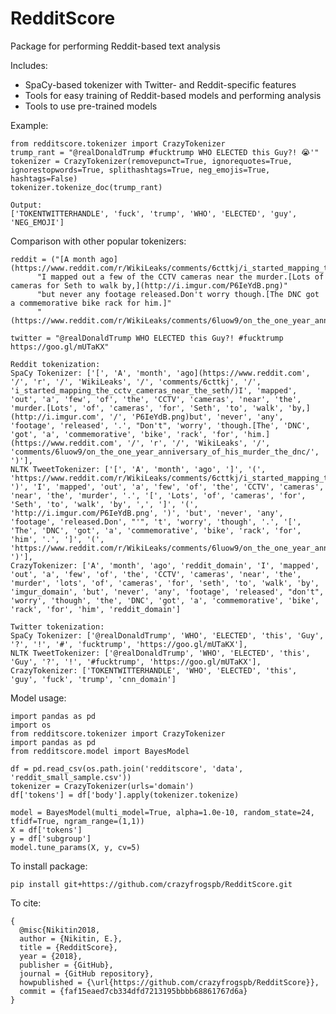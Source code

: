 # RedditScore
Package for performing Reddit-based text analysis

Includes:
- SpaCy-based tokenizer with Twitter- and Reddit-specific features
- Tools for easy training of Reddit-based models and performing analysis
- Tools to use pre-trained models

Example:

	from redditscore.tokenizer import CrazyTokenizer
	trump_rant = "@realDonaldTrump #fucktrump WHO ELECTED this Guy?! 😭'"
	tokenizer = CrazyTokenizer(removepunct=True, ignorequotes=True, ignorestopwords=True, splithashtags=True, neg_emojis=True, hashtags=False)
	tokenizer.tokenize_doc(trump_rant)

	Output:
	['TOKENTWITTERHANDLE', 'fuck', 'trump', 'WHO', 'ELECTED', 'guy', 'NEG_EMOJI']

Comparison with other popular tokenizers:

    reddit = ("[A month ago](https://www.reddit.com/r/WikiLeaks/comments/6cttkj/i_started_mapping_the_cctv_cameras_near_the_seth/)"
          "I mapped out a few of the CCTV cameras near the murder.[Lots of cameras for Seth to walk by,](http://i.imgur.com/P6IeYdB.png)"
          "but never any footage released.Don't worry though.[The DNC got a commemorative bike rack for him.]"
          "(https://www.reddit.com/r/WikiLeaks/comments/6luow9/on_the_one_year_anniversary_of_his_murder_the_dnc/)")

    twitter = "@realDonaldTrump WHO ELECTED this Guy?! #fucktrump https://goo.gl/mUTaKX"

    Reddit tokenization:
    SpaCy Tokenizer: ['[', 'A', 'month', 'ago](https://www.reddit.com', '/', 'r', '/', 'WikiLeaks', '/', 'comments/6cttkj', '/', 'i_started_mapping_the_cctv_cameras_near_the_seth/)I', 'mapped', 'out', 'a', 'few', 'of', 'the', 'CCTV', 'cameras', 'near', 'the', 'murder.[Lots', 'of', 'cameras', 'for', 'Seth', 'to', 'walk', 'by,](http://i.imgur.com', '/', 'P6IeYdB.png)but', 'never', 'any', 'footage', 'released', '.', "Don't", 'worry', 'though.[The', 'DNC', 'got', 'a', 'commemorative', 'bike', 'rack', 'for', 'him.](https://www.reddit.com', '/', 'r', '/', 'WikiLeaks', '/', 'comments/6luow9/on_the_one_year_anniversary_of_his_murder_the_dnc/', ')'],
    NLTK TweetTokenizer: ['[', 'A', 'month', 'ago', ']', '(', 'https://www.reddit.com/r/WikiLeaks/comments/6cttkj/i_started_mapping_the_cctv_cameras_near_the_seth/', ')', 'I', 'mapped', 'out', 'a', 'few', 'of', 'the', 'CCTV', 'cameras', 'near', 'the', 'murder', '.', '[', 'Lots', 'of', 'cameras', 'for', 'Seth', 'to', 'walk', 'by', ',', ']', '(', 'http://i.imgur.com/P6IeYdB.png', ')', 'but', 'never', 'any', 'footage', 'released.Don', "'", 't', 'worry', 'though', '.', '[', 'The', 'DNC', 'got', 'a', 'commemorative', 'bike', 'rack', 'for', 'him', '.', ']', '(', 'https://www.reddit.com/r/WikiLeaks/comments/6luow9/on_the_one_year_anniversary_of_his_murder_the_dnc/', ')'],
    CrazyTokenizer: ['A', 'month', 'ago', 'reddit_domain', 'I', 'mapped', 'out', 'a', 'few', 'of', 'the', 'CCTV', 'cameras', 'near', 'the', 'murder', 'lots', 'of', 'cameras', 'for', 'seth', 'to', 'walk', 'by', 'imgur_domain', 'but', 'never', 'any', 'footage', 'released', "don't", 'worry', 'though', 'the', 'DNC', 'got', 'a', 'commemorative', 'bike', 'rack', 'for', 'him', 'reddit_domain']

    Twitter tokenization:
    SpaCy Tokenizer: ['@realDonaldTrump', 'WHO', 'ELECTED', 'this', 'Guy', '?', '!', '#', 'fucktrump', 'https://goo.gl/mUTaKX'],
    NLTK TweetTokenizer: ['@realDonaldTrump', 'WHO', 'ELECTED', 'this', 'Guy', '?', '!', '#fucktrump', 'https://goo.gl/mUTaKX'],
    CrazyTokenizer: ['TOKENTWITTERHANDLE', 'WHO', 'ELECTED', 'this', 'guy', 'fuck', 'trump', 'cnn_domain']

Model usage:

    import pandas as pd
    import os 
    from redditscore.tokenizer import CrazyTokenizer
    import pandas as pd
    from redditscore.model import BayesModel

    df = pd.read_csv(os.path.join('redditscore', 'data', 'reddit_small_sample.csv'))
    tokenizer = CrazyTokenizer(urls='domain')
    df['tokens'] = df['body'].apply(tokenizer.tokenize)

    model = BayesModel(multi_model=True, alpha=1.0e-10, random_state=24, tfidf=True, ngram_range=(1,1))
    X = df['tokens']
    y = df['subgroup']
    model.tune_params(X, y, cv=5)

	
To install package:

	pip install git+https://github.com/crazyfrogspb/RedditScore.git

To cite:

    { 
      @misc{Nikitin2018,
      author = {Nikitin, E.},
      title = {RedditScore},
      year = {2018},
      publisher = {GitHub},
      journal = {GitHub repository},
      howpublished = {\url{https://github.com/crazyfrogspb/RedditScore}},
      commit = {faf15eaed7cb334dfd7213195bbbb68861767d6a}
    }